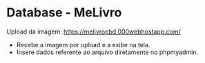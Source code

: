 ﻿# Database - MeLivro

Upload da imagem:
https://melivropbd.000webhostapp.com/

-  Recebe a imagem por upload e a exibe na tela.
-  Insere dados referente ao arquivo diretamente no phpmyadmin.